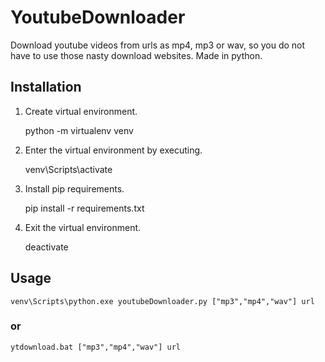 # YoutubeDownloader
Download youtube videos from urls as mp4, mp3 or wav, so you do not have to use those nasty download websites. Made in python.

## Installation
1. Create virtual environment.

	python -m virtualenv venv
2. Enter the virtual environment by executing.

	venv\Scripts\activate
3. Install pip requirements.

	pip install -r requirements.txt
4. Exit the virtual environment.

	deactivate

## Usage
	venv\Scripts\python.exe youtubeDownloader.py ["mp3","mp4","wav"] url
### or
	ytdownload.bat ["mp3","mp4","wav"] url
